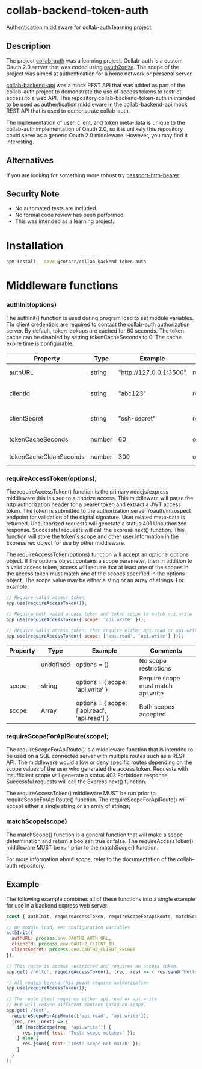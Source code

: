 # collab-backend-token-auth

Authentication middleware for collab-auth learning project.

## Description

The project [collab-auth](https://github.com/cotarr/collab-auth) was a learning project. 
Collab-auth is a custom Oauth 2.0 server that was coded using 
[oauth2orize](https://github.com/jaredhanson/oauth2orize).
The scope of the project was aimed at authentication for a home network or personal server.

[collab-backend-api](https://github.com/cotarr/collab-backend-api) 
was a mock REST API that was added as part of the collab-auth project 
to demonstrate the use of access tokens to restrict access to a web API.
This repository collab-backend-token-auth in intended to be used as authentication middleware in the 
collab-backend-api mock REST API that is used to demonstrate collab-auth.

The implementation of user, client, and token meta-data is unique to the collab-auth implementation 
of Oauth 2.0, so it is unlikely this repository could serve as a generic Oauth 2.0 middleware. 
However, you may find it interesting.

## Alternatives

If you are looking for something more robust try 
[passport-http-bearer](http://www.passportjs.org/packages/passport-http-bearer/)

## Security Note

* No automated tests are included.
* No formal code review has been performed.
* This was intended as a learning project.

# Installation

```bash
npm install --save @cotarr/collab-backend-token-auth
```

# Middleware functions

### authInit(options)

The authInit() function is used during program load to set module variables.
Thr client credentials are required to contact the collab-auth authorization server.
By default, token lookups are cached for 60 seconds. The token cache can be
disabled by setting tokenCacheSeconds to 0. The cache expire time is configurable.

| Property               | Type   | Example                 | Need     | Comments                   |
| ---------------------- | ------ | ----------------------- | -------- | -------------------------- |
| authURL                | string | "http://127.0.0.1:3500" | required | Authorization Server URL   |
| clientId               | string | "abc123"                | required | Client account credentials |
| clientSecret           | string | "ssh-secret"            | required | Client account credentials |
| tokenCacheSeconds      | number | 60                      | optional | Default 60 sec.            |
| tokenCacheCleanSeconds | number | 300                     | optional | Default 300 sec.           |

### requireAccessToken(options);

The requireAccessToken() function is the primary nodejs/express middleware 
this is used to authorize access. This middleware will parse the http 
authorization header for a bearer token and extract a JWT access token.
The token is submitted to the authorization server /oauth/introspect endpoint 
for validation of the digital signature. User related meta-data is returned. 
Unauthorized requests will generate a status 401 Unauthorized response. 
Successful requests will call the express next() function. 
This function will store the token's scope and other user information 
in the Express req object for use by other middleware.

The requireAccessToken(options) function will accept an optional options object.
If the options object contains a scope parameter, then in addition to a valid
access token, access will require that at least one of the scopes in the access token must match 
one of the scopes specified in the options object. The scope value may be either
a sting or an array of strings.  For example:

```js
// Require valid access token
app.use(requireAccessToken()); 

// Require both valid access token and token scope to match api.write
app.use(requireAccessToken({ scope: 'api.write' })); 

// Require valid access token, then require either api.read or api.write
app.use(requireAccessToken({ scope: ['api.read', 'api.write'] })); 
```

| Property | Type      | Example                                       | Comments                           |
| -------- | ------    | --------------------------------------------- | ---------------------------------- |
|          | undefined | options = {}                                  | No scope restrictions              |
| scope    | string    | options = { scope: 'api.write' }              | Require scope must match api.write |
| scope    | Array     | options = { scope: ['api.read', 'api.read'] } | Both scopes accepted               |

### requireScopeForApiRoute(scope);

The requireScopeForApiRoute() is a middleware function that is intended to 
be used on a SQL connected server with multiple routes such as a REST API. 
The middleware would allow or deny specific routes depending on the scope 
values of the user who generated the access token.
Requests with insufficient scope will generate a status 403 Forbidden response. 
Successful requests will call the Express next() function. 

The requireAccessToken() middleware MUST be run prior to requireScopeForApiRoute() function.
The requireScopeForApiRoute() will accept either a single string or an array of strings;

### matchScope(scope)

The matchScope() function is a general function that will make a scope determination
and return a boolean true or false. The requireAccessToken() middleware MUST 
be run prior to the matchScope() function.

For more information about scope, refer to the documentation of the collab-auth repository.

## Example

The following example combines all of these functions into a single example for use 
in a backend express web server.

```js
const { authInit, requireAccessToken, requireScopeForApiRoute, matchScope } = require('@cotarr/collab-backend-token-auth');

// On module load, set configuration variables
authInit({
  authURL: process.env.OAUTH2_AUTH_URL,
  clientId: process.env.OAUTH2_CLIENT_ID,
  clientSecret: process.env.OAUTH2_CLIENT_SECRET
});

// This route is access restricted and requires an access token.
app.get('/hello', requireAccessToken(), (req, res) => { res.send('Hello World'); });

// All routes beyond this point require authorization
app.use(requireAccessToken());

// The route /test requires either api.read or api.write
// but will return different content based on scope.
app.get('/test',
  requireScopeForApiRoute(['api.read', 'api.write']),
  (req, res, next) => {
    if (matchScope(req, 'api.write')) {
      res.json({ test: 'Test: scope matches' });
    } else {
      res.json({ test: 'Test: scope not match' });
    }
  }
);
```
